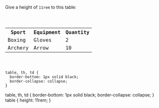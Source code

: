 Give a height of `11rem` to this table:

<Editor lang="css" type="exercise">
<code>
<panel lang="html">
<table>
  <tr>
    <th>Sport</th>
    <th>Equipment</th>
    <th>Quantity</th>
  </tr>
  <tr>
    <td>Boxing</td>
    <td>Gloves</td>
    <td>2</td>
  </tr>
  <tr>
    <td>Archery</td>
    <td>Arrow</td>
    <td>10</td>
  </tr>
</table>
</panel>
<panel lang="css">
table, th, td {
  border-bottom: 1px solid black;
  border-collapse: collapse;
}
</panel>
</code>

<solution>
table, th, td {
  border-bottom: 1px solid black;
  border-collapse: collapse;
}
table {
  height: 11rem;
}
</solution>
</Editor>